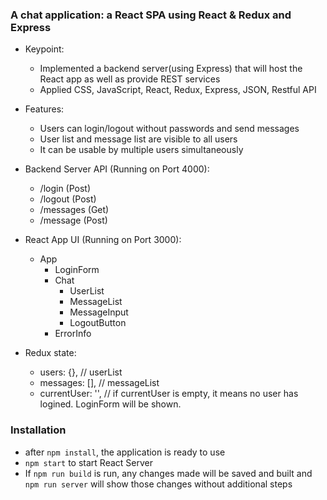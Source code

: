 ### A chat application: a React SPA using React & Redux and Express

* Keypoint:
    * Implemented a backend server(using Express) that will host the React app as well as provide REST services
    * Applied CSS, JavaScript, React, Redux, Express, JSON, Restful API

* Features:
    * Users can login/logout without passwords and send messages
    * User list and message list are visible to all users
    * It can be usable by multiple users simultaneously

* Backend Server API (Running on Port 4000):
    * /login (Post)
    * /logout (Post)
    * /messages (Get)
    * /message (Post)

* React App UI (Running on Port 3000):
    * App
        * LoginForm
        * Chat
            * UserList
            * MessageList
            * MessageInput
            * LogoutButton
        * ErrorInfo

* Redux state:
    * users: {},  // userList
    * messages: [], // messageList
    * currentUser: '', // if currentUser is empty, it means no user has logined. LoginForm will be shown.


### Installation
* after `npm install`, the application is ready to use
* `npm start` to start React Server
* If `npm run build` is run, any changes made will be saved and built and `npm run server` will show those changes without additional steps


